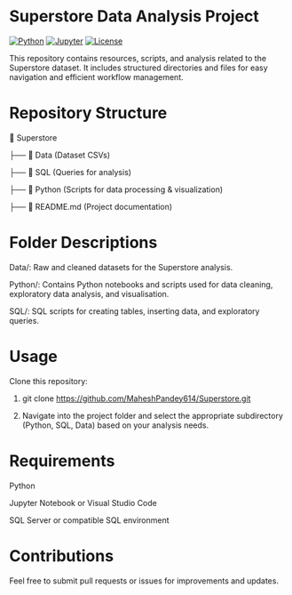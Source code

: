 # Superstore Data Analysis Project
[![Python](https://img.shields.io/badge/built%20with-Python-blue?logo=python)](https://www.python.org/)
[![Jupyter](https://img.shields.io/badge/notebook-Jupyter-orange?logo=jupyter)](https://jupyter.org/)
[![License](https://img.shields.io/badge/license-MIT-green)](LICENSE)


This repository contains resources, scripts, and analysis related to the Superstore dataset. It includes structured directories and files for easy navigation and efficient workflow management.

# Repository Structure
📂 Superstore

  ├── 📂 Data (Dataset CSVs)
  
  ├── 📂 SQL (Queries for analysis)
  
  ├── 📂 Python (Scripts for data processing & visualization)
  
  ├── 📜 README.md (Project documentation)


# Folder Descriptions

Data/: Raw and cleaned datasets for the Superstore analysis.

Python/: Contains Python notebooks and scripts used for data cleaning, exploratory data analysis, and visualisation.

SQL/: SQL scripts for creating tables, inserting data, and exploratory queries.

# Usage

Clone this repository:

1. git clone https://github.com/MaheshPandey614/Superstore.git

2. Navigate into the project folder and select the appropriate subdirectory (Python, SQL, Data) based on your analysis needs.

# Requirements

Python

Jupyter Notebook or Visual Studio Code

SQL Server or compatible SQL environment

# Contributions

Feel free to submit pull requests or issues for improvements and updates.
